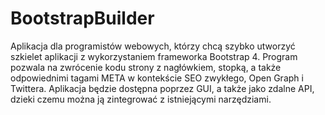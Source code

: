 # BootstrapBuilder
Aplikacja dla programistów webowych, którzy chcą szybko utworzyć szkielet aplikacji z wykorzystaniem frameworka Bootstrap 4. Program pozwala na zwrócenie kodu strony z nagłówkiem, stopką, a także odpowiednimi tagami META w kontekście SEO zwykłego, Open Graph i Twittera. Aplikacja będzie dostępna poprzez GUI, a także jako zdalne API, dzieki czemu można ją zintegrować z istniejącymi narzędziami.
